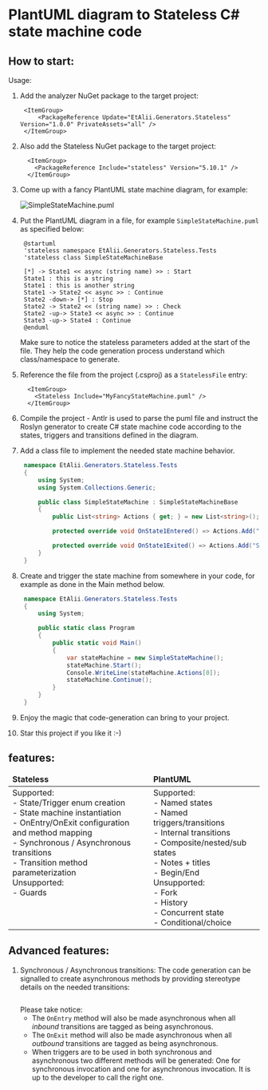 # PlantUML diagram to Stateless C# state machine code

## How to start:
Usage:

1. Add the analyzer NuGet package to the target project:
   ```csproj
    <ItemGroup>
        <PackageReference Update="EtAlii.Generators.Stateless" Version="1.0.0" PrivateAssets="all" />
    </ItemGroup>
   ```

2. Also add the Stateless NuGet package to the target project:
   ```csproj
     <ItemGroup>
       <PackageReference Include="stateless" Version="5.10.1" />
     </ItemGroup>
   ```

3. Come up with a fancy PlantUML state machine diagram, for example:

    ![SimpleStateMachine.puml](http://www.plantuml.com/plantuml/proxy?cache=no&src=https://raw.githubusercontent.com/vrenken/EtAlii.Generators/main/Source/EtAlii.Generators.Stateless.Tests/SimpleStateMachine.puml)

4. Put the PlantUML diagram in a file, for example `SimpleStateMachine.puml` as specified below:
   ```puml
    @startuml
    'stateless namespace EtAlii.Generators.Stateless.Tests
    'stateless class SimpleStateMachineBase

    [*] -> State1 << async (string name) >> : Start
    State1 : this is a string
    State1 : this is another string
    State1 -> State2 << async >> : Continue
    State2 -down-> [*] : Stop
    State2 -> State2 << (string name) >> : Check
    State2 -up-> State3 << async >> : Continue
    State3 -up-> State4 : Continue
    @enduml
   ```
   Make sure to notice the stateless parameters added at the start of the file. They help the code generation process understand which class/namespace to generate.


5. Reference the file from the project (.csproj) as a `StatelessFile` entry:
   ```csproj
     <ItemGroup>
       <Stateless Include="MyFancyStateMachine.puml" />
     </ItemGroup>
   ```
6. Compile the project - Antlr is used to parse the puml file and instruct the Roslyn generator to create C# state machine code according to the states, triggers and transitions defined in the diagram.


7. Add a class file to implement the needed state machine behavior.
   ```cs
    namespace EtAlii.Generators.Stateless.Tests
    {
        using System;
        using System.Collections.Generic;

        public class SimpleStateMachine : SimpleStateMachineBase
        {
            public List<string> Actions { get; } = new List<string>();

            protected override void OnState1Entered() => Actions.Add("State 1 entered");

            protected override void OnState1Exited() => Actions.Add("State 1 exited");
        }
    }
   ```
8. Create and trigger the state machine from somewhere in your code, for example as done in the Main method below.
   ```cs
    namespace EtAlii.Generators.Stateless.Tests
    {
        using System;

        public static class Program
        {
            public static void Main()
            {
                var stateMachine = new SimpleStateMachine();
                stateMachine.Start();
                Console.WriteLine(stateMachine.Actions[0]);
                stateMachine.Continue();
            }
        }
    }
   ```
9. Enjoy the magic that code-generation can bring to your project.


10. Star this project if you like it :-)

## features:


<table width="100%">
    <thead>
        <td><b>Stateless</b></td>
        <td><b>PlantUML</b></td>
    </thead>
    <tr valign="top">
        <td>
        Supported: <br/>
        - State/Trigger enum creation<br/>
        - State machine instantiation<br/>
        - OnEntry/OnExit configuration and method mapping<br/>
        - Synchronous / Asynchronous transitions<br/>
        - Transition method parameterization<br/>
        Unsupported: <br/>
        - Guards <br/>
        </td>
        <td>
        Supported: <br/>
        - Named states<br/>
        - Named triggers/transitions<br/>
        - Internal transitions<br/>
        - Composite/nested/sub states<br/>
        - Notes + titles<br/>
        - Begin/End<br/>
        Unsupported: <br/>
        - Fork<br/>
        - History<br/>
        - Concurrent state<br/>
        - Conditional/choice<br/>
        </td>
    </tr>
</table>

## Advanced features:

1. Synchronous / Asynchronous transitions:
   The code generation can be signalled to create asynchronous methods by providing stereotype details on the needed transitions:
   ```puml

   ```
   Please take notice:
    - The `OnEntry` method will also be made asynchronous when all _inbound_ transitions are tagged as being asynchronous.
    - The `OnExit` method will also be made asynchronous when all _outbound_ transitions are tagged as being asynchronous.
    - When triggers are to be used in both synchronous and asynchronous two different methods will be generated: One for synchronous invocation and one for asynchronous invocation.
      It is up to the developer to call the right one.
